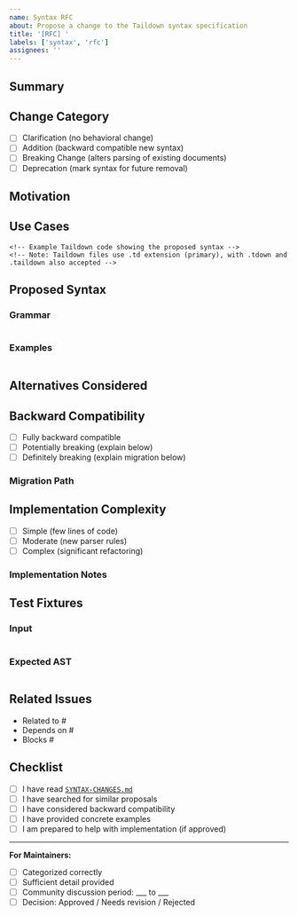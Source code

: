 ```yaml
---
name: Syntax RFC
about: Propose a change to the Taildown syntax specification
title: '[RFC] '
labels: ['syntax', 'rfc']
assignees: ''
---
```


## Summary
<!-- Brief one-sentence description of the proposed change -->

## Change Category
<!-- Check one -->
- [ ] Clarification (no behavioral change)
- [ ] Addition (backward compatible new syntax)
- [ ] Breaking Change (alters parsing of existing documents)
- [ ] Deprecation (mark syntax for future removal)

## Motivation
<!-- Why is this change needed? What problem does it solve? -->

## Use Cases
<!-- Real-world examples of when this would be used -->

```taildown
<!-- Example Taildown code showing the proposed syntax -->
<!-- Note: Taildown files use .td extension (primary), with .tdown and .taildown also accepted -->
```

## Proposed Syntax
<!-- Concrete examples with before/after if applicable -->

### Grammar
<!-- EBNF or BNF grammar if relevant -->

```ebnf
```

### Examples
<!-- Multiple examples showing different scenarios -->

```taildown
```

## Alternatives Considered
<!-- What other approaches were considered and why were they rejected? -->

## Backward Compatibility
<!-- Does this break existing documents? If so, how many and what's the migration path? -->
- [ ] Fully backward compatible
- [ ] Potentially breaking (explain below)
- [ ] Definitely breaking (explain migration below)

### Migration Path
<!-- If breaking, how should users update their documents? -->

## Implementation Complexity
<!-- How difficult is this to implement? Any special parser considerations? -->
- [ ] Simple (few lines of code)
- [ ] Moderate (new parser rules)
- [ ] Complex (significant refactoring)

### Implementation Notes
<!-- Technical details for implementers -->

## Test Fixtures
<!-- Propose test cases that should be added to syntax-tests/ -->

### Input
```taildown
```

### Expected AST
```json
```

## Related Issues
<!-- Links to related discussions or issues -->
- Related to #
- Depends on #
- Blocks #

## Checklist
<!-- Before submitting -->
- [ ] I have read [`SYNTAX-CHANGES.md`](../../SYNTAX-CHANGES.md)
- [ ] I have searched for similar proposals
- [ ] I have considered backward compatibility
- [ ] I have provided concrete examples
- [ ] I am prepared to help with implementation (if approved)

---

**For Maintainers:**
- [ ] Categorized correctly
- [ ] Sufficient detail provided
- [ ] Community discussion period: ___ to ___
- [ ] Decision: Approved / Needs revision / Rejected
